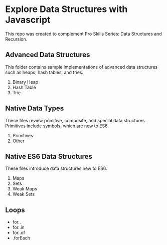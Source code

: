 # Explore Data Structures with Javascript
This repo was created to complement Pro Skills Series: Data Structures and Recursion.

## Advanced Data Structures
This folder contains sample implementations of advanced data structures such as heaps, hash tables, and tries.
1. Binary Heap
2. Hash Table
3. Trie

## Native Data Types
These files review primitive, composite, and special data structures.  Primitives include symbols, which are new to ES6.
1. Primitives
2. Other

## Native ES6 Data Structures
These files introduce data structures new to ES6.
1. Maps
2. Sets
3. Weak Maps
4. Weak Sets

## Loops
- for..
- for..in
- for..of
- .forEach